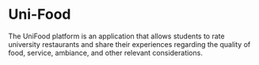 # Uni-Food
The UniFood platform is an application that allows students to rate university restaurants and share their experiences regarding the quality of food, service, ambiance, and other relevant considerations.
